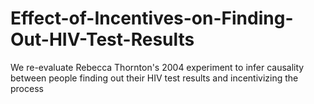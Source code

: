 # Effect-of-Incentives-on-Finding-Out-HIV-Test-Results
We re-evaluate Rebecca Thornton's 2004 experiment to infer causality between people finding out their HIV test results and incentivizing the process
